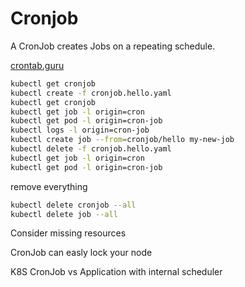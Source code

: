 # Cronjob
A CronJob creates Jobs on a repeating schedule.

[crontab.guru](https://crontab.guru/#*/1_*_*_*_*)

```sh
kubectl get cronjob
kubectl create -f cronjob.hello.yaml
kubectl get cronjob
kubectl get job -l origin=cron
kubectl get pod -l origin=cron-job
kubectl logs -l origin=cron-job
kubectl create job --from=cronjob/hello my-new-job
kubectl delete -f cronjob.hello.yaml
kubectl get job -l origin=cron
kubectl get pod -l origin=cron-job

```

remove everything
```sh
kubectl delete cronjob --all
kubectl delete job --all
```

Consider missing resources

CronJob can easly lock your node

K8S CronJob vs Application with internal scheduler

